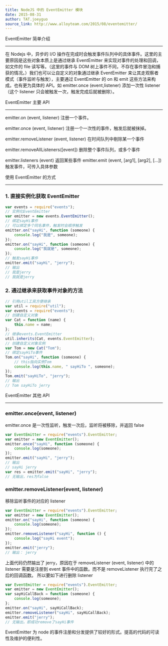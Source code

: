 ```yaml
---
title: NodeJS 中的 EventEmitter 模块
date: 2015-08-31
author: TAT.joeyguo
source_link: http://www.alloyteam.com/2015/08/eventemitter/
---
```


<!-- {% raw %} - for jekyll -->

EventEmitter 简单介绍  

* * *

在 Nodejs 中，异步的 I/O 操作在完成时会触发事件队列中的具体事件。这里的主要原因是这些对象本质上是通过继承 EventEmitter 来实现对事件的处理和回调，如文件的 file 读写等。（这里的事件与 DOM 树上事件不同，不存在事件冒泡和捕获的情况。）我们也可以让自定义的对象通过继承 EventEmitter 来让其走观察者模式（事件监听与触发），主要通过 EventEmitter 的 on 和 emit 这些方法来构成。也有更为具体的 API。如 emitter.once (event,listener) 添加一次性 listener（这个 listener 只会被触发一次，触发完成后就被删除）。

EventEmitter 主要 API  

* * *

emitter.on (event, listener) 注册一个事件。

emitter.once (event, listener) 注册一个一次性的事件，触发后就被抹掉。

emitter.removeListener (event, listener) 在时间队列中剔除某一个事件

emitter.removeAllListeners(\[event]) 删除整个事件队列，或多个事件

emitter.listeners (event) 返回某些事件 emitter.emit (event, \[arg1], \[arg2], \[...]) 触发事件，可传入具体参数

使用 EventEmitter 的方式  

* * *

### 1. 直接实例化获取 EventEmitter

```javascript
var events = require("events");
// 实例化EventEmitter
var emitter = new events.EventEmitter();
// 绑定sayHi事件
// 可以绑定多个同名事件，触发时会顺序触发
emitter.on("sayHi", function (someone) {
    console.log("我是", someone);
});
emitter.on("sayHi", function (someone) {
    console.log("我就是", someone);
});
// 触发sayHi事件
emitter.emit("sayHi", "jerry");
// 输出
// 我是jerry
// 我就是jerry
```

### 2. 通过继承来获取事件对象的方法

```javascript
// 引用util工具方便继承
var util = require("util");
var events = require("events");
// 创建自定义对象
var Cat = function (name) {
    this.name = name;
};
// 继承events.EventEmitter
util.inherits(Cat, events.EventEmitter);
// 创建自定义对象实例
var Tom = new Cat("Tom");
// 绑定sayHiTo事件
Tom.on("sayHi", function (someone) {
    // this指向实例Tom
    console.log(this.name, " sayHiTo ", someone);
});
Tom.emit("sayHiTo", "jerry");
// 输出
// Tom sayHiTo jerry
```

EventEmitter 其他 API  

* * *

### emitter.once(event, listener)

emitter.once 是一次性监听，触发一次后，监听将被移除，并返回 false

```javascript
var EventEmitter = require("events").EventEmitter;
var emitter = new EventEmitter();
emitter.once("sayHi", function (someone) {
    console.log(someone);
});
emitter.emit("sayHi", "jerry");
// 输出
// sayHi jerry
var res = emitter.emit("sayHi", "jerry");
// 无输出，res为false
```

### emitter.removeListener(event, listener)

移除监听事件的对应的 listener

```javascript
var EventEmitter = require("events").EventEmitter;
var emitter = new EventEmitter();
emitter.on("sayHi", function (someone) {
    console.log(someone);
});
emitter.removeListener("sayHi", function () {
    console.log("sayHi event");
});
emitter.emit("jerry");
// 输出： jerry
```

上面代码仍然输出了 jerry，原因在于 removeListener (event, listener) 中的 listener 需要是注册到 event 事件中的函数。而不是 removeListener 执行完了之后的回调函数。 所以要如下进行删除 listener

```javascript
var EventEmitter = require("events").EventEmitter;
var emitter = new EventEmitter();
var sayHiCallBack = function (someone) {
    console.log(someone);
};
emitter.on("sayHi", sayHiCallBack);
emitter.removeListener("sayHi", sayHiCallBack);
emitter.emit("jerry");
// 无输出。即成功remove了sayHi事件
```

EventEmitter 为 node 的事件注册和分发提供了较好的形式。提高的代码的可读性及维护的便利性。


<!-- {% endraw %} - for jekyll -->